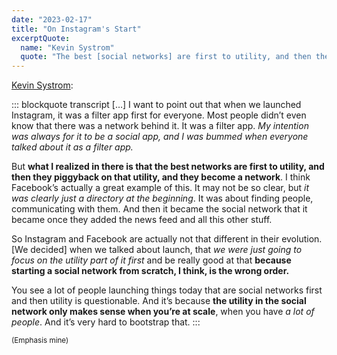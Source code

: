 ```yaml
---
date: "2023-02-17"
title: "On Instagram's Start"
excerptQuote:
  name: "Kevin Systrom"
  quote: "The best [social networks] are first to utility, and then they piggyback on that utility, and they become a network. […] You see a lot of people launching things today that are social networks first and then utility is questionable. And it’s because the _utility in the social network_ only makes sense when you’re at scale, when you have a lot of people."
---
```


[Kevin Systrom][article]:

::: blockquote transcript
[…] I want to point out that when we launched Instagram, it was a filter app first for everyone. Most people didn’t even know that there was a network behind it. It was a filter app. _My intention was always for it to be a social app, and I was bummed when everyone talked about it as a filter app._

But **what I realized in there is that the best networks are first to utility, and then they piggyback on that utility, and they become a network**. I think Facebook’s actually a great example of this. It may not be so clear, but _it was clearly just a directory at the beginning_. It was about finding people, communicating with them. And then it became the social network that it became once they added the news feed and all this other stuff.

So Instagram and Facebook are actually not that different in their evolution. [We decided] when we talked about launch, that _we were just going to focus on the utility part of it first_ and be really good at that **because starting a social network from scratch, I think, is the wrong order.**

You see a lot of people launching things today that are social networks first and then utility is questionable. And it’s because **the utility in the social network only makes sense when you’re at scale**, when you have _a lot of people_. And it’s very hard to bootstrap that.
:::

<small>(Emphasis mine)</small>


[article]: https://www.nytimes.com/2023/02/03/podcasts/hard-fork-tiktok-openai-artifact.html?showTranscript=1
